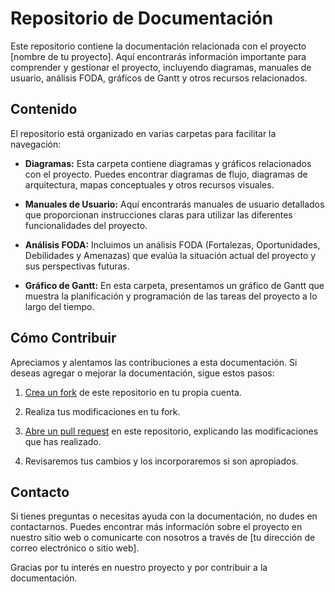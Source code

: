 # Repositorio de Documentación

Este repositorio contiene la documentación relacionada con el proyecto [nombre de tu proyecto]. Aquí encontrarás información importante para comprender y gestionar el proyecto, incluyendo diagramas, manuales de usuario, análisis FODA, gráficos de Gantt y otros recursos relacionados.

## Contenido

El repositorio está organizado en varias carpetas para facilitar la navegación:

- **Diagramas:** Esta carpeta contiene diagramas y gráficos relacionados con el proyecto. Puedes encontrar diagramas de flujo, diagramas de arquitectura, mapas conceptuales y otros recursos visuales.

- **Manuales de Usuario:** Aquí encontrarás manuales de usuario detallados que proporcionan instrucciones claras para utilizar las diferentes funcionalidades del proyecto.

- **Análisis FODA:** Incluimos un análisis FODA (Fortalezas, Oportunidades, Debilidades y Amenazas) que evalúa la situación actual del proyecto y sus perspectivas futuras.

- **Gráfico de Gantt:** En esta carpeta, presentamos un gráfico de Gantt que muestra la planificación y programación de las tareas del proyecto a lo largo del tiempo.

## Cómo Contribuir

Apreciamos y alentamos las contribuciones a esta documentación. Si deseas agregar o mejorar la documentación, sigue estos pasos:

1. [Crea un fork](https://docs.github.com/en/get-started/quickstart/fork-a-repo) de este repositorio en tu propia cuenta.

2. Realiza tus modificaciones en tu fork.

3. [Abre un pull request](https://docs.github.com/en/get-started/quickstart/opening-a-pull-request) en este repositorio, explicando las modificaciones que has realizado.

4. Revisaremos tus cambios y los incorporaremos si son apropiados.

## Contacto

Si tienes preguntas o necesitas ayuda con la documentación, no dudes en contactarnos. Puedes encontrar más información sobre el proyecto en nuestro sitio web o comunicarte con nosotros a través de [tu dirección de correo electrónico o sitio web].

Gracias por tu interés en nuestro proyecto y por contribuir a la documentación.

